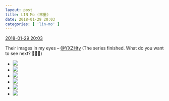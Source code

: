 ```yaml
---
layout: post
title: LIN Mo (林墨)
date: 2018-01-29 20:03
categories: [ 'lin-mo' ]
---
```


<div class="weibo-info">
  <a href="https://weibo.com/6108312042/G0G6Efw03">2018-01-29 20:03</a>
</div>

Their images in my eyes – [@YXZHty](https://weibo.com/u/2565158051) (The series finished. What do you want to see next? 🙋🙋‍♂️)

<!-- more -->

<ul class="weibo-pic-list-2">
  <li class="weibo-pic">
    <a href="//wx3.sinaimg.cn/mw690/006FnQZYly1fnxqb9g1ygj32c02c07w1.jpg"><img src="//wx3.sinaimg.cn/thumb150/006FnQZYly1fnxqb9g1ygj32c02c07w1.jpg"/></a>
  </li>
  <li class="weibo-pic">
    <a href="//wx2.sinaimg.cn/mw690/006FnQZYly1fnxqbbppx9j32c0340b2b.jpg"><img src="//wx2.sinaimg.cn/thumb150/006FnQZYly1fnxqbbppx9j32c0340b2b.jpg"/></a>
  </li>
  <li class="weibo-pic">
    <a href="//wx4.sinaimg.cn/mw690/006FnQZYly1fnxqberdlfj32c0340npe.jpg"><img src="//wx4.sinaimg.cn/thumb150/006FnQZYly1fnxqberdlfj32c0340npe.jpg"/></a>
  </li>
  <li class="weibo-pic">
    <a href="//wx1.sinaimg.cn/mw690/006FnQZYly1fnxqbgrydnj32c02c04qq.jpg"><img src="//wx1.sinaimg.cn/thumb150/006FnQZYly1fnxqbgrydnj32c02c04qq.jpg"/></a>
  </li>
  <li class="weibo-pic">
    <a href="//wx4.sinaimg.cn/mw690/006FnQZYly1fnxqbizh59j32c02c0npe.jpg"><img src="//wx4.sinaimg.cn/thumb150/006FnQZYly1fnxqbizh59j32c02c0npe.jpg"/></a>
  </li>
  <li class="weibo-pic">
    <a href="//wx4.sinaimg.cn/mw690/006FnQZYly1fnxqbnef6zj32c02c0kjq.jpg"><img src="//wx4.sinaimg.cn/thumb150/006FnQZYly1fnxqbnef6zj32c02c0kjq.jpg"/></a>
  </li>
</ul>
